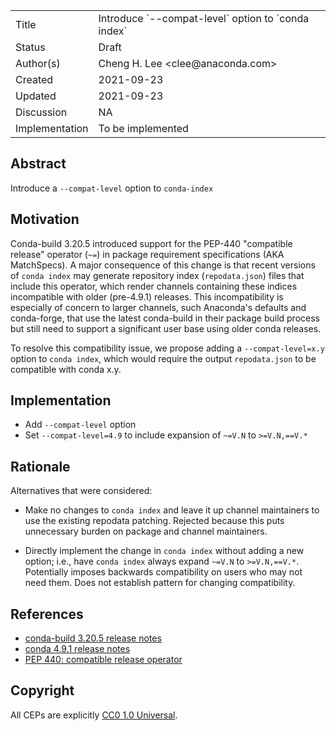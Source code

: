 <table>
<tr><td> Title </td><td> Introduce `--compat-level` option to `conda index` </td>
<tr><td> Status </td><td> Draft </td></tr>
<tr><td> Author(s) </td><td> Cheng H. Lee &lt;clee@anaconda.com&gt; </td></tr>
<tr><td> Created </td><td> 2021-09-23 </td></tr>
<tr><td> Updated </td><td> 2021-09-23 </td></tr>
<tr><td> Discussion </td><td> NA </td></tr>
<tr><td> Implementation </td><td> To be implemented </td></tr>
</table>

## Abstract

Introduce a `--compat-level` option to `conda-index`


## Motivation

Conda-build 3.20.5 introduced support for the PEP-440 "compatible release"
operator (`~=`) in package requirement specifications (AKA MatchSpecs).  A
major consequence of this change is that recent versions of `conda index` may
generate repository index (`repodata.json`) files that include this operator,
which render channels containing these indices incompatible with older
(pre-4.9.1) releases.  This incompatibility is especially of concern to larger
channels, such Anaconda's defaults and conda-forge, that use the latest
conda-build in their package build process but still need to support a
significant user base using older conda releases.

To resolve this compatibility issue, we propose adding a `--compat-level=x.y`
option to `conda index`, which would require the output `repodata.json` to be
compatible with conda x.y.


## Implementation

* Add `--compat-level` option
* Set `--compat-level=4.9` to include expansion of `~=V.N` to `>=V.N,==V.*`


## Rationale


Alternatives that were considered:

* Make no changes to `conda index` and leave it up channel maintainers to use
  the existing repodata patching.  Rejected because this puts unnecessary
  burden on package and channel maintainers.

* Directly implement the change in `conda index` without adding a new option;
  i.e., have `conda index` always expand `~=V.N` to `>=V.N,==V.*`.  Potentially
  imposes backwards compatibility on users who may not need them.  Does not
  establish pattern for changing compatibility.


## References

* [conda-build 3.20.5 release notes](https://github.com/conda/conda-build/releases/tag/3.20.5)
* [conda 4.9.1 release notes](https://github.com/conda/conda/releases/tag/4.9.1)
* [PEP 440: compatible release operator](https://www.python.org/dev/peps/pep-0440/#compatible-release)


## Copyright

All CEPs are explicitly [CC0 1.0 Universal](https://creativecommons.org/publicdomain/zero/1.0/).
